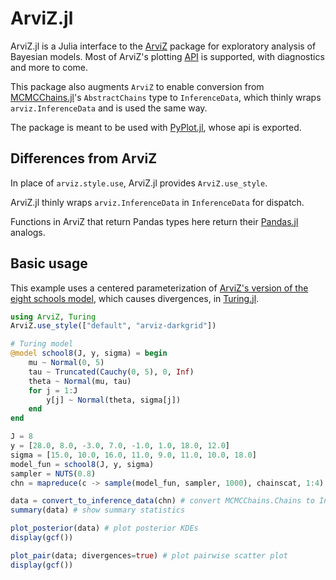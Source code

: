 # ArviZ.jl

ArviZ.jl is a Julia interface to the
[ArviZ](https://arviz-devs.github.io/arviz/) package for exploratory analysis
of Bayesian models. Most of ArviZ's plotting
[API](https://arviz-devs.github.io/arviz/api.html) is supported, with
diagnostics and more to come.

This package also augments `ArviZ` to enable conversion from
[MCMCChains.jl](https://github.com/TuringLang/MCMCChains.jl)'s
`AbstractChains` type to `InferenceData`, which thinly wraps
`arviz.InferenceData` and is used the same way.

The package is meant to be used with
[PyPlot.jl](https://github.com/JuliaPy/PyPlot.jl), whose api is exported.

## Differences from ArviZ

In place of `arviz.style.use`, ArviZ.jl provides `ArviZ.use_style`.

ArviZ.jl thinly wraps `arviz.InferenceData` in `InferenceData` for dispatch.

Functions in ArviZ that return Pandas types here return their
[Pandas.jl](https://github.com/JuliaPy/Pandas.jl) analogs.

## Basic usage

This example uses a centered parameterization of
[ArviZ's version of the eight schools model](https://arviz-devs.github.io/arviz/notebooks/Introduction.html), which causes divergences, in [Turing.jl](https://turing.ml).

```julia
using ArviZ, Turing
ArviZ.use_style(["default", "arviz-darkgrid"])

# Turing model
@model school8(J, y, sigma) = begin
    mu ~ Normal(0, 5)
    tau ~ Truncated(Cauchy(0, 5), 0, Inf)
    theta ~ Normal(mu, tau)
    for j = 1:J
        y[j] ~ Normal(theta, sigma[j])
    end
end

J = 8
y = [28.0, 8.0, -3.0, 7.0, -1.0, 1.0, 18.0, 12.0]
sigma = [15.0, 10.0, 16.0, 11.0, 9.0, 11.0, 10.0, 18.0]
model_fun = school8(J, y, sigma)
sampler = NUTS(0.8)
chn = mapreduce(c -> sample(model_fun, sampler, 1000), chainscat, 1:4) # 4 chains

data = convert_to_inference_data(chn) # convert MCMCChains.Chains to InferenceData
summary(data) # show summary statistics

plot_posterior(data) # plot posterior KDEs
display(gcf())

plot_pair(data; divergences=true) # plot pairwise scatter plot
display(gcf())
```
